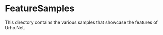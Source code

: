 # FeatureSamples
This directory contains the various samples that showcase the features of Urho.Net.
